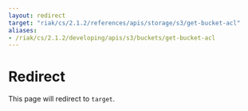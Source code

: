 ```yaml
---
layout: redirect
target: "riak/cs/2.1.2/references/apis/storage/s3/get-bucket-acl"
aliases:
- /riak/cs/2.1.2/developing/apis/s3/buckets/get-bucket-acl
---
```


# Redirect

This page will redirect to `target`.

